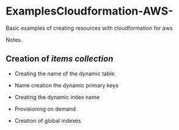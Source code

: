 # ExamplesCloudformation-AWS-

Basic examples of creating resources with cloudformation for aws

Notes.

## Creation of ***items collection***

* Creating the name of the dynamic table

* Name creation the dynamic primary keys

* Creating the dynamic index name

* Provisioning on demand

* Creation of global indexes
